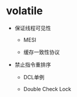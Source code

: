 # volatile 

- 保证线程可见性
    
    - MESI
    
    - 缓存一致性协议
    
- 禁止指令重排序

    - DCL单例
    
    - Double Check Lock
    